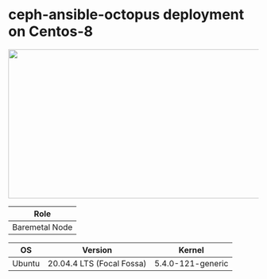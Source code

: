 # ceph-ansible-octopus deployment on Centos-8

<p align="center">
  <img 
    width="600"
    height="300"
    src="https://github.com/NileshChandekar/ceph-ansible-octpus/blob/main/images/octopus.png/600/300"
  >
</p>

|Role|
|----|
|Baremetal Node|


|OS|Version|Kernel|
|----|----|----|
|Ubuntu|20.04.4 LTS (Focal Fossa)|5.4.0-121-generic|
